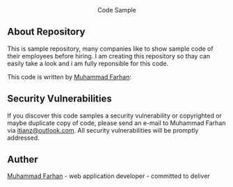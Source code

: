 <p align="center">Code Sample</p>

## About Repository

This is sample repository, many companies like to show sample code of their employees before hiring. I am creating this repository so thay can easily take a look and i am fully reponsible for this code.
 
This code is written by [Muhammad Farhan](https://www.linkedin.com/in/iamdeveloper120/"):


## Security Vulnerabilities

If you discover this code samples a security vulnerability or copyrighted or maybe duplicate copy of code, please send an e-mail to Muhammad Farhan via [itianz@outlook.com](mailto:itianz@outlook.com). All security vulnerabilities will be promptly addressed.

## Auther

[Muhammad Farhan](https://www.linkedin.com/in/iamdeveloper120/") - web application developer - committed to deliver
